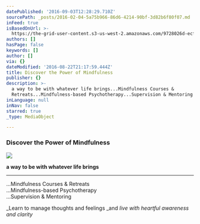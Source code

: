 ```yaml
---
datePublished: '2016-09-03T12:28:29.710Z'
sourcePath: _posts/2016-02-04-5a75b966-86d6-4214-90bf-3d82b6f80f07.md
inFeed: true
isBasedOnUrl: >-
  https://the-grid-user-content.s3-us-west-2.amazonaws.com/9728026d-ecf9-4864-94bf-68792634fd44.jpg
authors: []
hasPage: false
keywords: []
author: []
via: {}
dateModified: '2016-08-22T21:17:59.444Z'
title: Discover the Power of Mindfulness
publisher: {}
description: >-
  a way to be with whatever life brings...Mindfulness Courses &
  Retreats...Mindfulness-based Psychotherapy...Supervision & Mentoring
inLanguage: null
inNav: false
starred: true
_type: MediaObject

---
```

### Discover the Power of Mindfulness
![](https://the-grid-user-content.s3-us-west-2.amazonaws.com/fdf21eae-dbb6-4901-a084-c9c7674ee187.jpg)

**a way to be with whatever life brings**  
****  
...Mindfulness Courses & Retreats  
...Mindfulness-based Psychotherapy  
...Supervision & Mentoring

_Learn to manage thoughts and feelings _and _live with heartful awareness and clarity_